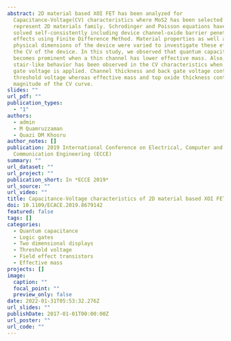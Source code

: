 ```yaml
---
abstract: 2D material based XOI FET has been analyzed for
  Capacitance-Voltage(CV) characteristics where MoS2 has been selected to
  represent 2D materials family. Schrodinger and Poisson equations have been
  solved self-consistently including device channel-oxide barrier penetration
  effects using Finite Difference Method. Material properties as well as
  physical dimensions of the device were varied to investigate these effects on
  the CV of the device. In this study, we observed that quantum capacitance
  becomes prominent when a thin channel has lower effective mass. Also, a
  stair-like behavior has been observed in the CV characteristics when a back
  gate voltage is applied. Channel thickness and back gate voltage control
  threshold voltage whereas effective mass and top oxide thickness control
  magnitude of the CV curve.
slides: ""
url_pdf: ""
publication_types:
  - "1"
authors:
  - admin
  - M Quamruzzaman
  - Quazi DM Khosru
author_notes: []
publication: 2019 International Conference on Electrical, Computer and
  Communication Engineering (ECCE)
summary: ""
url_dataset: ""
url_project: ""
publication_short: In *ECCE 2019*
url_source: ""
url_video: ""
title: Capacitance-Voltage characteristics of 2D material based XOI FET
doi: 10.1109/ECACE.2019.8679142
featured: false
tags: []
categories:
  - Quantum capacitance
  - Logic gates
  - Two dimensional displays
  - Threshold voltage
  - Field effect transistors
  - Effective mass
projects: []
image:
  caption: ""
  focal_point: ""
  preview_only: false
date: 2022-01-31T05:53:32.276Z
url_slides: ""
publishDate: 2017-01-01T00:00:00Z
url_poster: ""
url_code: ""
---
```


